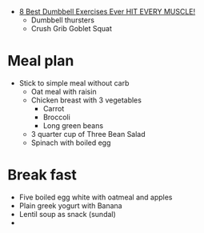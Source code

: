 * [8 Best Dumbbell Exercises Ever HIT EVERY MUSCLE!](https://www.youtube.com/watch?v=y1r9toPQNkM)
  * Dumbbell thursters
  * Crush Grib Goblet Squat

# Meal plan  
* Stick to simple meal without carb
  * Oat meal with raisin
  * Chicken breast with 3 vegetables
    * Carrot
    * Broccoli
    * Long green beans
  * 3 quarter cup of Three Bean Salad
  * Spinach with boiled egg

# Break fast
  * Five boiled egg white with oatmeal and apples
  * Plain greek yogurt with Banana
  * Lentil soup as snack (sundal)
  *     